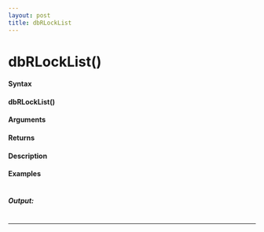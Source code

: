 ```yaml
---
layout: post
title: dbRLockList
---
```


# dbRLockList()


#### Syntax

#### dbRLockList()

#### Arguments

#### Returns

#### Description

#### Examples

```

```

##### Output:

```

```

---